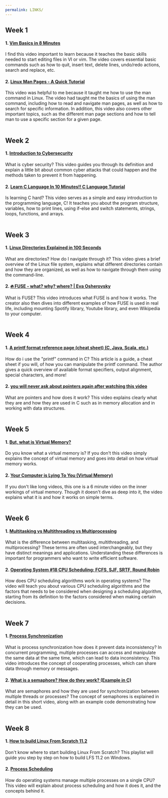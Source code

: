 ```yaml
---
permalink: LINKS/
---
```


## Week 1
#### 1. [Vim Basics in 8 Minutes](https://www.youtube.com/watch?v=ggSyF1SVFr4)  
I find this video important to learn because it teaches the basic skills needed to start editing files in VI or vim. The video covers essential basic commands such as how to quit, insert text, delete lines, undo/redo actions, search and replace, etc.  
#### 2. [Linux Man Pages - A Quick Tutorial](https://www.youtube.com/watch?v=uJnrh9hAQR0)  
This video was helpful to me because it taught me how to use the man command in Linux. The video had taught me the basics of using the man command, including how to read and navigate man pages, as well as how to search for specific information. In addition, this video also covers other important topics, such as the different man page sections and how to tell man to use a specific section for a given page.  
<br>

## Week 2
#### 1. [Introduction to Cybersecurity](https://www.youtube.com/watch?v=ULGILG-ZhO0)  
What is cyber security? This video guides you through its definition and explain a little bit about common cyber attacks that could happen and the methods taken to prevent it from happening.  
#### 2. [Learn C Language In 10 Minutes!! C Language Tutorial](https://www.youtube.com/watch?v=dTp0c41XnrQ)  
Is learning C hard? This video serves as a simple and easy introduction to the programming language, C! It teaches you about the program structure, variables, how to print lines, using if-else and switch statements, strings, loops, functions, and arrays.  
<br>

## Week 3
#### 1. [Linux Directories Explained in 100 Seconds](https://www.youtube.com/watch?v=42iQKuQodW4)  
What are directories? How do I navigate through it? This video gives a brief overview of the Linux file system, explains what different directories contain and how they are organized, as well as how to navigate through them using the command-line.  
#### 2. [🔥 FUSE - what? why? where? | Eva Osherovsky](https://www.youtube.com/watch?v=1zvOdR02hk4)  
What is FUSE? This video introduces what FUSE is and how it works. The creator also then dives into different examples of how FUSE is used in real life, including mounting Spotify library, Youtube library, and even Wikipedia to your computer.  
<br>

## Week 4
#### 1. [A printf format reference page (cheat sheet) (C, Java, Scala, etc.)](https://alvinalexander.com/programming/printf-format-cheat-sheet/)  
How do i use the "printf" command in C? This article is a guide, a cheat sheet if you will, of how you can manipulate the printf command. The author gives a quick overview of available format specifiers, output alignment, special characters, and more!  
#### 2. [you will never ask about pointers again after watching this video](https://www.youtube.com/watch?v=2ybLD6_2gKM)  
What are pointers and how does it work? This video explains clearly what they are and how they are used in C such as in memory allocation and in working with data structures.  
<br>

## Week 5
#### 1. [But, what is Virtual Memory?](https://www.youtube.com/watch?v=A9WLYbE0p-I)  
Do you know what a virtual memory is? If you don't this video simply explains the concept of virtual memory and goes into detail on how virtual memory works.  
#### 2. [Your Computer is Lying To You (Virtual Memory)](https://www.youtube.com/watch?v=Aw0YAUdQp1c)  
If you don't like long videos, this one is a 6 minute video on the inner workings of virtual memory. Though it doesn't dive as deep into it, the video explains what it is and how it works on simple terms.  
<br>

## Week 6
#### 1. [Multitasking vs Multithreading vs Multiprocessing](https://www.youtube.com/watch?v=Tn0u-IIBmtc&ab_channel=GaryExplains)
What is the difference between multitasking, multithreading, and multiprocessing? These terms are often used interchangeably, but they have distinct meanings and applications. Understanding these differences is important for programmers who want to write efficient software.  
#### 2. [Operating System #18 CPU Scheduling: FCFS, SJF, SRTF, Round Robin](https://www.youtube.com/watch?v=exlaEOVRWQM&ab_channel=Xoviabcs)
How does CPU scheduling algorithms work in operating systems? The video will teach you about various CPU scheduling algorithms and the factors that needs to be considered when designing a scheduling algorithm, starting from its definition to the factors considered when making certain decisions.  
<br>

## Week 7
#### 1. [Process Synchronization](https://www.youtube.com/watch?v=ph2awKa8r5Y&ab_channel=NesoAcademy)
What is process synchronization how does it prevent data inconsistency? In concurrent programming, multiple processes can access and manipulate the same data at the same time, which can lead to data inconsistency. This video introduces the concept of cooperating processes, which can share data through memory or messages.  
#### 2. [What is a semaphore? How do they work? (Example in C)](https://www.youtube.com/watch?v=ukM_zzrIeXs&ab_channel=JacobSorber)
What are semaphores and how they are used for synchronization between multiple threads or processes? The concept of semaphores is explained in detail in this short video, along with an example code demonstrating how they can be used.  
<br>

## Week 8
#### 1. [How to build Linux From Scratch 11.2](https://www.youtube.com/playlist?list=PLyc5xVO2uDsDlbR_LTP37nG6g4vbSSxSZ)
Don't know where to start building Linux From Scratch? This playlist will guide you step by step on how to build LFS 11.2 on Windows.  
#### 2. [Process Scheduling](https://www.youtube.com/watch?v=2h3eWaPx8SA&ab_channel=NesoAcademy)
How do operating systems manage multiple processes on a single CPU? This video will explain about process scheduling and how it does it, and the concepts behind it.  
<br>
